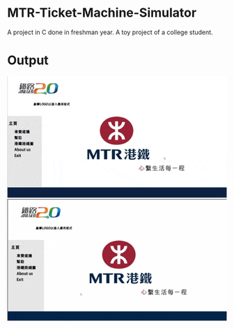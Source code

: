 # MTR-Ticket-Machine-Simulator
A project in C done in freshman year. A toy project of a college student. 

# Output
![](./img/main_app.gif)
![](./img/others.gif)
